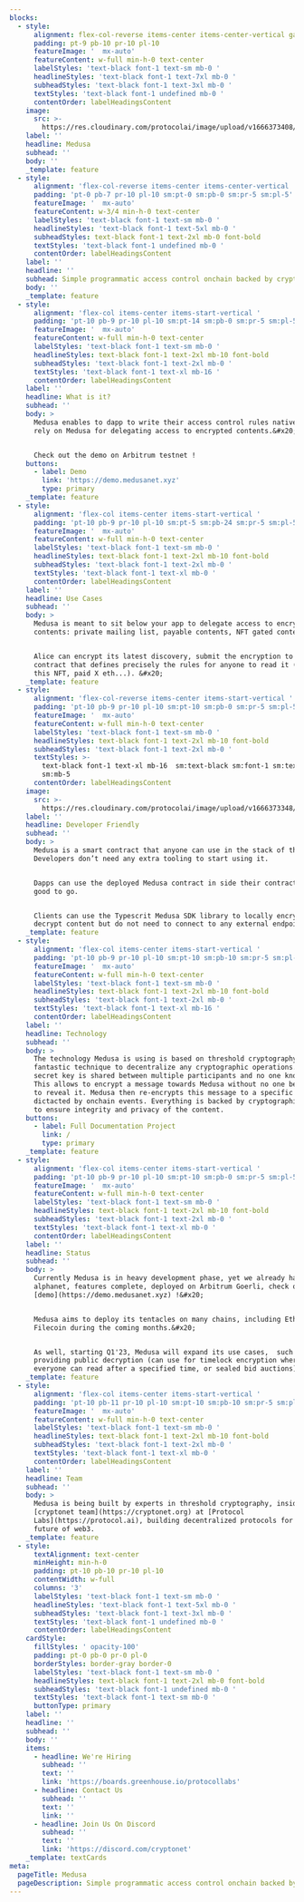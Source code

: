 ```yaml
---
blocks:
  - style:
      alignment: flex-col-reverse items-center items-center-vertical gap-4
      padding: pt-9 pb-10 pr-10 pl-10
      featureImage: '  mx-auto'
      featureContent: w-full min-h-0 text-center
      labelStyles: 'text-black font-1 text-sm mb-0 '
      headlineStyles: 'text-black font-1 text-7xl mb-0 '
      subheadStyles: 'text-black font-1 text-3xl mb-0 '
      textStyles: 'text-black font-1 undefined mb-0 '
      contentOrder: labelHeadingsContent
    image:
      src: >-
        https://res.cloudinary.com/protocolai/image/upload/v1666373408/medusa/medusa-logo_wwpiuj.svg
    label: ''
    headline: Medusa
    subhead: ''
    body: ''
    _template: feature
  - style:
      alignment: 'flex-col-reverse items-center items-center-vertical '
      padding: 'pt-0 pb-7 pr-10 pl-10 sm:pt-0 sm:pb-0 sm:pr-5 sm:pl-5'
      featureImage: '  mx-auto'
      featureContent: w-3/4 min-h-0 text-center
      labelStyles: 'text-black font-1 text-sm mb-0 '
      headlineStyles: 'text-black font-1 text-5xl mb-0 '
      subheadStyles: text-black font-1 text-2xl mb-0 font-bold
      textStyles: 'text-black font-1 undefined mb-0 '
      contentOrder: labelHeadingsContent
    label: ''
    headline: ''
    subhead: Simple programmatic access control onchain backed by cryptography
    body: ''
    _template: feature
  - style:
      alignment: 'flex-col items-center items-start-vertical '
      padding: 'pt-10 pb-9 pr-10 pl-10 sm:pt-14 sm:pb-0 sm:pr-5 sm:pl-5'
      featureImage: '  mx-auto'
      featureContent: w-full min-h-0 text-center
      labelStyles: 'text-black font-1 text-sm mb-0 '
      headlineStyles: text-black font-1 text-2xl mb-10 font-bold
      subheadStyles: 'text-black font-1 text-2xl mb-0 '
      textStyles: 'text-black font-1 text-xl mb-16 '
      contentOrder: labelHeadingsContent
    label: ''
    headline: What is it?
    subhead: ''
    body: >
      Medusa enables to dapp to write their access control rules natively and
      rely on Medusa for delegating access to encrypted contents.&#x20;


      Check out the demo on Arbitrum testnet !
    buttons:
      - label: Demo
        link: 'https://demo.medusanet.xyz'
        type: primary
    _template: feature
  - style:
      alignment: 'flex-col items-center items-start-vertical '
      padding: 'pt-10 pb-9 pr-10 pl-10 sm:pt-5 sm:pb-24 sm:pr-5 sm:pl-5'
      featureImage: '  mx-auto'
      featureContent: w-full min-h-0 text-center
      labelStyles: 'text-black font-1 text-sm mb-0 '
      headlineStyles: text-black font-1 text-2xl mb-10 font-bold
      subheadStyles: 'text-black font-1 text-2xl mb-0 '
      textStyles: 'text-black font-1 text-xl mb-0 '
      contentOrder: labelHeadingsContent
    label: ''
    headline: Use Cases
    subhead: ''
    body: >
      Medusa is meant to sit below your app to delegate access to encrypted
      contents: private mailing list, payable contents, NFT gated contents, etc.


      Alice can encrypt its latest discovery, submit the encryption to her smart
      contract that defines precisely the rules for anyone to read it (holder of
      this NFT, paid X eth...). &#x20;
    _template: feature
  - style:
      alignment: 'flex-col-reverse items-center items-start-vertical '
      padding: 'pt-10 pb-9 pr-10 pl-10 sm:pt-10 sm:pb-0 sm:pr-5 sm:pl-5'
      featureImage: '  mx-auto'
      featureContent: w-full min-h-0 text-center
      labelStyles: 'text-black font-1 text-sm mb-0 '
      headlineStyles: text-black font-1 text-2xl mb-10 font-bold
      subheadStyles: 'text-black font-1 text-2xl mb-0 '
      textStyles: >-
        text-black font-1 text-xl mb-16  sm:text-black sm:font-1 sm:text-xl
        sm:mb-5 
      contentOrder: labelHeadingsContent
    image:
      src: >-
        https://res.cloudinary.com/protocolai/image/upload/v1666373348/medusa/medusa-code-sample_pqjbpk.svg
    label: ''
    headline: Developer Friendly
    subhead: ''
    body: >
      Medusa is a smart contract that anyone can use in the stack of their app.
      Developers don’t need any extra tooling to start using it.


      Dapps can use the deployed Medusa contract in side their contracts and are
      good to go.


      Clients can use the Typescrit Medusa SDK library to locally encrypt and
      decrypt content but do not need to connect to any external endpoints!
    _template: feature
  - style:
      alignment: 'flex-col items-center items-start-vertical '
      padding: 'pt-10 pb-9 pr-10 pl-10 sm:pt-10 sm:pb-10 sm:pr-5 sm:pl-5'
      featureImage: '  mx-auto'
      featureContent: w-full min-h-0 text-center
      labelStyles: 'text-black font-1 text-sm mb-0 '
      headlineStyles: text-black font-1 text-2xl mb-10 font-bold
      subheadStyles: 'text-black font-1 text-2xl mb-0 '
      textStyles: 'text-black font-1 text-xl mb-16 '
      contentOrder: labelHeadingsContent
    label: ''
    headline: Technology
    subhead: ''
    body: >
      The technology Medusa is using is based on threshold cryptography which a
      fantastic technique to decentralize any cryptographic operations. The
      secret key is shared between multiple participants and no one knows it.
      This allows to encrypt a message towards Medusa without no one being able
      to reveal it. Medusa then re-encrypts this message to a specific recipient
      dictacted by onchain events. Everything is backed by cryptographic proofs
      to ensure integrity and privacy of the content.
    buttons:
      - label: Full Documentation Project
        link: /
        type: primary
    _template: feature
  - style:
      alignment: 'flex-col items-center items-start-vertical '
      padding: 'pt-10 pb-9 pr-10 pl-10 sm:pt-10 sm:pb-0 sm:pr-5 sm:pl-5'
      featureImage: '  mx-auto'
      featureContent: w-full min-h-0 text-center
      labelStyles: 'text-black font-1 text-sm mb-0 '
      headlineStyles: text-black font-1 text-2xl mb-10 font-bold
      subheadStyles: 'text-black font-1 text-2xl mb-0 '
      textStyles: 'text-black font-1 text-xl mb-0 '
      contentOrder: labelHeadingsContent
    label: ''
    headline: Status
    subhead: ''
    body: >
      Currently Medusa is in heavy development phase, yet we already have an
      alphanet, features complete, deployed on Arbitrum Goerli, check out the
      [demo](https://demo.medusanet.xyz) !&#x20;


      Medusa aims to deploy its tentacles on many chains, including Ethereum &
      Filecoin during the coming months.&#x20;


      As well, starting Q1'23, Medusa will expand its use cases,  such as
      providing public decryption (can use for timelock encryption where
      everyone can read after a specified time, or sealed bid auctions).
    _template: feature
  - style:
      alignment: 'flex-col items-center items-start-vertical '
      padding: 'pt-10 pb-11 pr-10 pl-10 sm:pt-10 sm:pb-10 sm:pr-5 sm:pl-5'
      featureImage: '  mx-auto'
      featureContent: w-full min-h-0 text-center
      labelStyles: 'text-black font-1 text-sm mb-0 '
      headlineStyles: text-black font-1 text-2xl mb-10 font-bold
      subheadStyles: 'text-black font-1 text-2xl mb-0 '
      textStyles: 'text-black font-1 text-xl mb-0 '
      contentOrder: labelHeadingsContent
    label: ''
    headline: Team
    subhead: ''
    body: >
      Medusa is being built by experts in threshold cryptography, inside the
      [cryptonet team](https://cryptonet.org) at [Protocol
      Labs](https://protocol.ai), building decentralized protocols for the
      future of web3.
    _template: feature
  - style:
      textAlignment: text-center
      minHeight: min-h-0
      padding: pt-10 pb-10 pr-10 pl-10
      contentWidth: w-full
      columns: '3'
      labelStyles: 'text-black font-1 text-sm mb-0 '
      headlineStyles: 'text-black font-1 text-5xl mb-0 '
      subheadStyles: 'text-black font-1 text-3xl mb-0 '
      textStyles: 'text-black font-1 undefined mb-0 '
      contentOrder: labelHeadingsContent
    cardStyle:
      fillStyles: ' opacity-100'
      padding: pt-0 pb-0 pr-0 pl-0
      borderStyles: border-gray border-0
      labelStyles: 'text-black font-1 text-sm mb-0 '
      headlineStyles: text-black font-1 text-2xl mb-0 font-bold
      subheadStyles: 'text-black font-1 undefined mb-0 '
      textStyles: 'text-black font-1 text-sm mb-0 '
      buttonType: primary
    label: ''
    headline: ''
    subhead: ''
    body: ''
    items:
      - headline: We're Hiring
        subhead: ''
        text: ''
        link: 'https://boards.greenhouse.io/protocollabs'
      - headline: Contact Us
        subhead: ''
        text: ''
        link: ''
      - headline: Join Us On Discord
        subhead: ''
        text: ''
        link: 'https://discord.com/cryptonet'
    _template: textCards
meta:
  pageTitle: Medusa
  pageDescription: Simple programmatic access control onchain backed by cryptography
---
```


